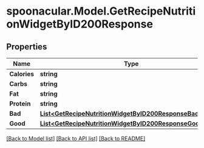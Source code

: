 # spoonacular.Model.GetRecipeNutritionWidgetByID200Response

## Properties

Name | Type | Description | Notes
------------ | ------------- | ------------- | -------------
**Calories** | **string** |  | 
**Carbs** | **string** |  | 
**Fat** | **string** |  | 
**Protein** | **string** |  | 
**Bad** | [**List&lt;GetRecipeNutritionWidgetByID200ResponseBadInner&gt;**](GetRecipeNutritionWidgetByID200ResponseBadInner.md) |  | 
**Good** | [**List&lt;GetRecipeNutritionWidgetByID200ResponseGoodInner&gt;**](GetRecipeNutritionWidgetByID200ResponseGoodInner.md) |  | 

[[Back to Model list]](../README.md#documentation-for-models) [[Back to API list]](../README.md#documentation-for-api-endpoints) [[Back to README]](../README.md)

